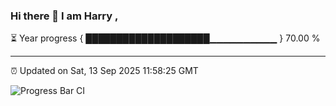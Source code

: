 ### Hi there 👋 I am Harry , 

⏳ Year progress { ████████████████████▁▁▁▁▁▁▁▁▁▁ } 70.00 %

---

⏰ Updated on Sat, 13 Sep 2025 11:58:25 GMT

![Progress Bar CI](https://github.com/duykhang68/duykhang68/workflows/Progress%20Bar%20CI/badge.svg)

